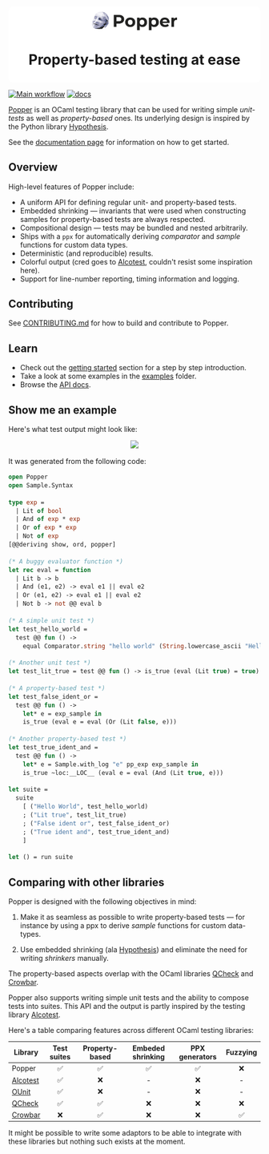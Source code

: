 <div align="center" style="background-color:white;padding:10px;margin-bottom:10px;border-radius:10px">
<img width="35%" src="docs/img/logo.svg"/>

# Property-based testing at ease

</div>

[![Main workflow](https://github.com/jobjo/popper/workflows/Main%20workflow/badge.svg?branch=main)](https://github.com/jobjo/popper/actions)
[![docs](https://img.shields.io/badge/doc-online-blue.svg)](https://jobjo.github.io/popper/api)

[Popper](https://github.com/jobjo/popper) is an OCaml testing library that can
be used for writing simple *unit-tests* as well as *property-based* ones. Its
underlying design is inspired by the Python library
[Hypothesis](https://hypothesis.readthedocs.io/en/latest/). 

See the [documentation page](https://jobjo.github.io/popper/) for information on
how to get started.

## Overview

High-level features of Popper include:

- A uniform API for defining regular unit- and property-based tests.
- Embedded shrinking — invariants that were used when constructing samples for property-based tests are always respected.
- Compositional design — tests may be bundled and nested arbitrarily.
- Ships with a `ppx` for automatically deriving *comparator* and *sample* functions for custom data types.  
- Deterministic (and reproducible) results.
- Colorful output (cred goes to [Alcotest](https://github.com/mirage/alcotest), couldn't resist some inspiration here).
- Support for line-number reporting, timing information and logging.

## Contributing

See [CONTRIBUTING.md](CONTRIBUTING.md) for how to build and contribute to
Popper.

## Learn

- Check out the [getting started](https://jobjo.github.io/popper/getting_started) section for a step by step introduction.
- Take a look at some examples in the [examples](https://github.com/jobjo/popper/tree/main/examples) folder.
- Browse the [API docs](https://jobjo.github.io/popper/api).

## Show me an example

Here's what test output might look like:

<p align="center">
<img src="https://user-images.githubusercontent.com/820478/117573669-2deb9780-b0d1-11eb-842d-fcc7648d8985.png"/>
</p>

It was generated from the following code:

```ocaml
open Popper
open Sample.Syntax

type exp =
  | Lit of bool
  | And of exp * exp
  | Or of exp * exp
  | Not of exp
[@@deriving show, ord, popper]

(* A buggy evaluator function *)
let rec eval = function
  | Lit b -> b
  | And (e1, e2) -> eval e1 || eval e2
  | Or (e1, e2) -> eval e1 || eval e2
  | Not b -> not @@ eval b

(* A simple unit test *)
let test_hello_world =
  test @@ fun () ->
    equal Comparator.string "hello world" (String.lowercase_ascii "Hello World")

(* Another unit test *)
let test_lit_true = test @@ fun () -> is_true (eval (Lit true) = true)

(* A property-based test *)
let test_false_ident_or =
  test @@ fun () ->
    let* e = exp_sample in
    is_true (eval e = eval (Or (Lit false, e)))

(* Another property-based test *)
let test_true_ident_and =
  test @@ fun () ->
    let* e = Sample.with_log "e" pp_exp exp_sample in
    is_true ~loc:__LOC__ (eval e = eval (And (Lit true, e)))

let suite =
  suite
    [ ("Hello World", test_hello_world)
    ; ("Lit true", test_lit_true)
    ; ("False ident or", test_false_ident_or)
    ; ("True ident and", test_true_ident_and)
    ]

let () = run suite
```

## Comparing with other libraries

Popper is designed with the following objectives in mind:

1. Make it as seamless as possible to write property-based tests — for instance
by using a ppx to derive *sample* functions for custom data-types.  

2. Use embedded shrinking (ala
[Hypothesis](https://hypothesis.readthedocs.io/en/latest/)) and eliminate the
need for writing *shrinkers* manually.

The property-based aspects overlap with the OCaml libraries
[QCheck](https://github.com/c-cube/qcheck) and
[Crowbar](https://github.com/stedolan/crowbar).

Popper also supports writing simple unit tests and the ability to compose tests
into suites.  This API and the output is partly inspired by the testing
library [Alcotest](https://github.com/mirage/alcotest).

Here's a table comparing features across different OCaml testing libraries:


| Library                                           | Test suites   | Property-based | Embeded shrinking | PPX generators | Fuzzying
| --------------------------------------------------|:-------------:|:--------------:|:-----------------:|:--------------:|:---------:|
| Popper                                            | ✅            | ✅              | ✅                | ✅             | ❌ 
| [Alcotest](https://github.com/mirage/alcotest)    | ✅            | ❌              | -                 | ❌             | -
| [OUnit](https://github.com/gildor478/ounit)       | ✅            | ❌              | -                 | ❌             | - 
| [QCheck](https://github.com/c-cube/qcheck)        | ✅            | ✅              | ❌                | ❌             | ❌
| [Crowbar](https://github.com/stedolan/crowbar)    | ❌            | ✅              | ❌                | ❌              | ✅  

It might be possible to write some adaptors to be able to integrate with
these libraries but nothing such exists at the moment.
